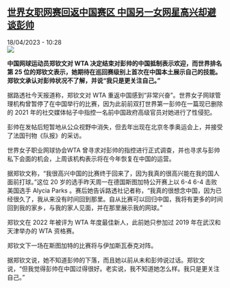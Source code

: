 <!--1681807503000-->
[世界女职网赛回返中国赛区 中国另一女网星高兴却避谈彭帅](https://www.rfi.fr/cn/%E4%B8%AD%E5%9B%BD/20230418-%E4%B8%96%E7%95%8C%E5%A5%B3%E8%81%8C%E7%BD%91%E8%B5%9B%E5%9B%9E%E8%BF%94%E4%B8%AD%E5%9B%BD%E8%B5%9B%E5%8C%BA-%E4%B8%AD%E5%9B%BD%E5%8F%A6%E4%B8%80%E5%A5%B3%E7%BD%91%E6%98%9F%E9%AB%98%E5%85%B4%E5%8D%B4%E9%81%BF%E8%B0%88%E5%BD%AD%E5%B8%85)
------

<div>18/04/2023 - 10:28</div><img src="https://s.rfi.fr/media/display/b8b75090-f615-11ec-bf05-005056a90284/w:1280/p:16x9/2022-06-26T095327Z_827240482_UP1EI6Q0RH11O_RTRMADP_3_TENNIS-WIMBLEDON-PREVIEW.JPG"><p><strong>中国网球运动员郑钦文对 WTA 决定结束对彭帅的中国抵制表示欢迎，而世界排名第 25 位的郑钦文表示，她期待在巡回赛级别上首次在中国本土展示自己的技能。郑钦文承认对彭帅状况不了解，并说“我只是更关注自己。”                    </strong></p><div><p>据路透社今天报道称，郑钦文对 WTA 重返中国感到“非常兴奋”。世界女子网球管理机构曾暂停了在中国举行的比赛，因为此前前双打世界第一彭帅在一篇现已删除的 2021 年的社交媒体帖子中指控一名前中国政府高级官员对她进行了性侵犯。</p><p>彭帅在发帖后短暂地从公众视野中消失，但去年出现在北京冬季奥运会上，并接受了法国刊物《队报》的采访。</p><p>世界女子职业网球协会WTA 曾寻求对彭帅的指控进行正式调查，并也寻求与彭帅私下会面的机会，上周该机构表示将在今年恢复在中国的运营。</p><p>据郑钦文称，“我很高兴中国的比赛终于回来了，因为我真的很高兴能在我的国人面前打球。”这位 20 岁的选手昨天周一在德国斯图加特公开赛上以 6-4 6-4 击败美国选手 Alycia Parks 。赛后她告诉路透社记者称，“我真的很想念中国，因为已经很久了，我从来没有时间回到那里。自从比赛可以回归中国，我将有更多的时间回到我的家乡，与我的家人见面，并在那里展示我的网球。”</p><p>郑钦文在 2022 年被评为 WTA 年度最佳新人，此前她只参加过 2019 年在武汉和天津举办的 WTA 资格赛。</p><p>郑钦文下一场在斯图加特的比赛将与伊加斯瓦泰克对阵。</p><p>据郑钦文说，她不知道彭帅的下落，而且她以前从未和彭帅说过话。郑钦文说，“但我觉得彭帅在中国过得很好。老实说，我不知道她怎么样。我只是更关注自己。”</p><div data-selfpromo-newsletter></div><div data-selfpromo-app></div></div>
